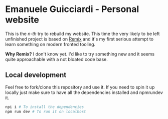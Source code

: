 # Emanuele Guicciardi - Personal website

This is the *n-th* try to rebuild my website. This time the very likely to be left unfinished project is based on [Remix](https://remix.run/) and it's my first serious attempt to learn something on modern fronted tooling.

**Why Remix?** I don't know yet. I'd like to try something new and it seems quite approachable with a not bloated code base.

## Local development

Feel free to fork/clone this repository and use it. If you need to spin it up locally just make sure to have all the dependencies installed and npmrundev it.

```bash
npi i # To install the dependencies
npm run dev # To run it on localhost
```
